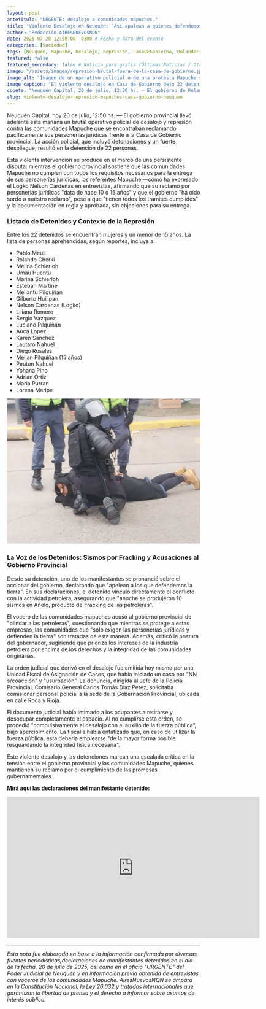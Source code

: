 ```yaml
---
layout: post
antetitulo: "URGENTE: desalojo a comunidades mapuches."
title: "Violento Desalojo en Neuquén: ´Así apalean a quienes defendemos la Tierra`, el grito Mapuche tras sismos en Añelo por fracking de las petroleras, y el pedido de no perforación al Mari Menuco."
author: "Redacción AIRESNUEVOSNQN"
date: 2025-07-20 12:50:00 -0300 # Fecha y hora del evento
categories: [Sociedad]
tags: [Neuquen, Mapuche, Desalojo, Represion, CasaDeGobierno, RolandoFigueroa, NelsonCardenas, PersoneriasJuridicas, Detenidos, ConflictoSocial, AbusoPolicial, DDHH, Violencia]
featured: false
featured_secondary: false # Noticia para grilla (Últimas Noticias / Otras Grillas)
image: "/assets/images/represión-brutal-fuera-de-la-casa-de-gobierno.jpg" # RUTA DE LA IMAGEN (SUGERENCIA: 400px de ancho por 225px de alto - proporción 16:9)
image_alt: "Imagen de un operativo policial o de una protesta Mapuche siendo desalojada violentamente."
image_caption: "El violento desalojo en Casa de Gobierno dejó 22 detenidos, incluyendo un menor."
copete: "Neuquén Capital, 20 de julio, 12:50 hs. – El gobierno de Rolando Figueroa llevó adelante esta mañana un brutal operativo policial de desalojo y represión contra las comunidades Mapuche que reclamaban pacíficamente sus personerías jurídicas frente a la Casa de Gobierno provincial. La acción policial, que incluyó detonaciones, resultó en la detención de 22 personas, entre ellas mujeres y un menor de 15 años."
slug: violento-desalojo-represion-mapuches-casa-gobierno-neuquen
---
```


Neuquén Capital, hoy 20 de julio, 12:50 hs. — El gobierno provincial llevó adelante esta mañana un brutal operativo policial de desalojo y represión contra las comunidades Mapuche que se encontraban reclamando pacíficamente sus personerías jurídicas frente a la Casa de Gobierno provincial. La acción policial, que incluyó detonaciones y un fuerte despliegue, resultó en la detención de 22 personas.

Esta violenta intervención se produce en el marco de una persistente disputa: mientras el gobierno provincial sostiene que las comunidades Mapuche no cumplen con todos los requisitos necesarios para la entrega de sus personerías jurídicas, los referentes Mapuche —como ha expresado el Logko Nelson Cárdenas en entrevistas, afirmando que su reclamo por personerías jurídicas "data de hace 10 o 15 años" y que el gobierno "ha oído sordo a nuestro reclamo", pese a que "tienen todos los trámites cumplidos" y la documentación en regla y aprobada, sin objeciones para su entrega.

### Listado de Detenidos y Contexto de la Represión

Entre los 22 detenidos se encuentran mujeres y un menor de 15 años. La lista de personas aprehendidas, según reportes, incluye a:

* Pablo Meuli
* Rolando Cherki
* Melina Schierloh
* Umau Huentu
* Marina Schierloh
* Esteban Martine
* Meliantu Pilquiñan
* Gilberto Huilipan
* Nelson Cardenas (Logko)
* Liliana Romero
* Sergio Vazquez
* Luciano Pilquiñan
* Auca Lopez
* Karen Sanchez
* Lautaro Nahuel
* Diego Rosales
* Melian Pilquiñan (15 años)
* Peutun Nahuel
* Yohana Pino
* Adrian Ortiz
* Maria Purran
* Lorena Maripe

![Imagenes sensibles detenidos mediante el desalojo](/assets/images/detenido-en-desalojo-policial.jpg) 

### La Voz de los Detenidos: Sismos por Fracking y Acusaciones al Gobierno Provincial

Desde su detención, uno de los manifestantes se pronunció sobre el accionar del gobierno, declarando que "apelean a los que defendemos la tierra". En sus declaraciones, el detenido vinculó directamente el conflicto con la actividad petrolera, asegurando que "anoche se produjeron 10 sismos en Añelo, producto del fracking de las petroleras".

El vocero de las comunidades mapuches acusó al gobierno provincial de "blindar a las petroleras", cuestionando que mientras se protege a estas empresas, las comunidades que "solo exigen las personerías jurídicas y defienden la tierra" son tratadas de esta manera. Además, criticó la postura del gobernador, sugiriendo que prioriza los intereses de la industria petrolera por encima de los derechos y la integridad de las comunidades originarias.

La orden judicial que derivó en el desalojo fue emitida hoy mismo por una Unidad Fiscal de Asignación de Casos, que había iniciado un caso por "NN s/coacción" y "usurpación". La denuncia, dirigida al Jefe de la Policía Provincial, Comisario General Carlos Tomás Díaz Perez, solicitaba comisionar personal policial a la sede de la Gobernación Provincial, ubicada en calle Roca y Rioja.

El documento judicial había intimado a los ocupantes a retirarse y desocupar completamente el espacio. Al no cumplirse esta orden, se procedió "compulsivamente al desalojo con el auxilio de la fuerza pública", bajo apercibimiento. La fiscalía había enfatizado que, en caso de utilizar la fuerza pública, esta debería emplearse "de la mayor forma posible resguardando la integridad física necesaria".

Este violento desalojo y las detenciones marcan una escalada crítica en la tensión entre el gobierno provincial y las comunidades Mapuche, quienes mantienen su reclamo por el cumplimiento de las promesas gubernamentales.

**Mirá aquí las declaraciones del manifestante detenido:**

<div class="video-responsive">
    <iframe width="659" height="369"
            src="https://www.youtube.com/embed/D1k_L7zYE-A"
            title="Palabras de manifestante tras desalojo."
            frameborder="0"
            allow="accelerometer; autoplay; clipboard-write; encrypted-media; gyroscope; picture-in-picture; web-share"
            referrerpolicy="strict-origin-when-cross-origin"
            allowfullscreen>
    </iframe>
</div>



---
*Esta nota fue elaborada en base a la información confirmada por diversas fuentes periodísticas,declaraciones de manifestantes detenidos en el día de la fecha, 20 de julio de 2025, así como en el oficio "URGENTE" del Poder Judicial de Neuquén y en información previa obtenida de entrevistas con voceros de las comunidades Mapuche. AiresNuevosNQN se ampara en la Constitución Nacional, la Ley 26.032 y tratados internacionales que garantizan la libertad de prensa y el derecho a informar sobre asuntos de interés público.*